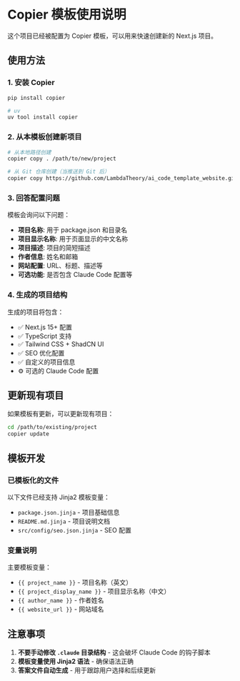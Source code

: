 # Copier 模板使用说明

这个项目已经被配置为 Copier 模板，可以用来快速创建新的 Next.js 项目。

## 使用方法

### 1. 安装 Copier

```bash
pip install copier
```

```bash
# uv
uv tool install copier
```

### 2. 从本模板创建新项目

```bash
# 从本地路径创建
copier copy . /path/to/new/project

# 从 Git 仓库创建（当推送到 Git 后）
copier copy https://github.com/LambdaTheory/ai_code_template_website.git /path/to/new/project
```

### 3. 回答配置问题

模板会询问以下问题：

- **项目名称**: 用于 package.json 和目录名
- **项目显示名称**: 用于页面显示的中文名称  
- **项目描述**: 项目的简短描述
- **作者信息**: 姓名和邮箱
- **网站配置**: URL、标题、描述等
- **可选功能**: 是否包含 Claude Code 配置等

### 4. 生成的项目结构

生成的项目将包含：
- ✅ Next.js 15+ 配置
- ✅ TypeScript 支持
- ✅ Tailwind CSS + ShadCN UI
- ✅ SEO 优化配置
- ✅ 自定义的项目信息
- ⚙️ 可选的 Claude Code 配置

## 更新现有项目

如果模板有更新，可以更新现有项目：

```bash
cd /path/to/existing/project
copier update
```

## 模板开发

### 已模板化的文件

以下文件已经支持 Jinja2 模板变量：
- `package.json.jinja` - 项目基础信息
- `README.md.jinja` - 项目说明文档  
- `src/config/seo.json.jinja` - SEO 配置

### 变量说明

主要模板变量：
- `{{ project_name }}` - 项目名称（英文）
- `{{ project_display_name }}` - 项目显示名称（中文）
- `{{ author_name }}` - 作者姓名
- `{{ website_url }}` - 网站域名

## 注意事项

1. **不要手动修改 `.claude` 目录结构** - 这会破坏 Claude Code 的钩子脚本
2. **模板变量使用 Jinja2 语法** - 确保语法正确
3. **答案文件自动生成** - 用于跟踪用户选择和后续更新